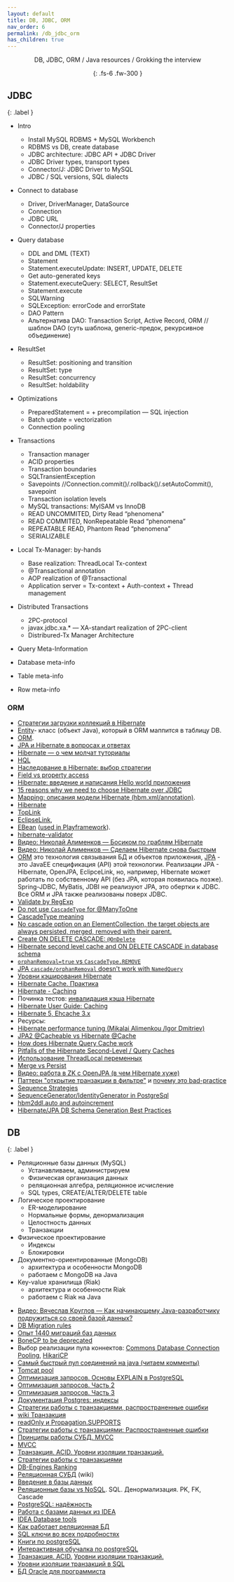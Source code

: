 ```yaml
---
layout: default
title: DB, JDBC, ORM
nav_order: 6
permalink: /db_jdbc_orm
has_children: true
---
```

<div align="center" markdown="1">
DB, JDBC, ORM / Java resources / Grokking the interview

{: .fs-6 .fw-300 }
</div>

## JDBC
{: .label }

* Intro
  * Install MySQL RDBMS + MySQL Workbench
  * RDBMS vs DB, create database
  * JDBC architecture: JDBC API + JDBC Driver
  * JDBC Driver types, transport types
  * Connector/J: JDBC Driver to MySQL
  * JDBC / SQL versions, SQL dialects
* Connect to database
  * Driver, DriverManager, DataSource
  * Connection
  * JDBC URL
  * Connector/J properties
* Query database
  * DDL and DML (TEXT)
  * Statement
  * Statement.executeUpdate: INSERT, UPDATE, DELETE
  * Get auto-generated keys
  * Statement.executeQuery: SELECT, ResultSet
  * Statement.execute
  * SQLWarning
  * SQLException: errorCode and errorState
  * DAO Pattern
  * Альтернатива DAO: Transaction Script, Active Record, ORM // шаблон DAO (cуть шаблона, generic-предок, рекурсивное объединение)
* ResultSet
  * ResultSet: positioning and transition
  * ResultSet: type
  * ResultSet: concurrency
  * ResultSet: holdability
* Optimizations
  * PreparedStatement = + precompilation — SQL injection
  * Batch update = vectorization
  * Connection pooling
* Transactions
  * Transaction manager
  * ACID properties
  * Transaction boundaries
  * SQLTransientException
  * Savepoints //Connection.commit()/.rollback()/.setAutoCommit(), savepoint
  * Transaction isolation levels
  * MySQL transactions: MyISAM vs InnoDB
  * READ UNCOMMITED, Dirty Read “phenomena”
  * READ COMMITED, NonRepeatable Read “phenomena”
  * REPEATABLE READ, Phantom Read “phenomena”
  * SERIALIZABLE
  
* Local Tx-Manager: by-hands
  * Base realization: ThreadLocal Tx-context
  * @Transactional annotation
  * AOP realization of @Transactional
  * Application server = Tx-context + Auth-context + Thread management
* Distributed Transactions
  * 2PC-protocol
  * javax.jdbc.xa.* — XA-standart realization of 2PC-client
  * Distribured-Tx Manager Architecture
*  Query Meta-Information
  * Database meta-info
  * Table meta-info
  * Row meta-info

### ORM

- <a href="https://dou.ua/lenta/articles/hibernate-fetch-types/">Стратегии загрузки коллекций в Hibernate</a>
- <a href="https://en.wikipedia.org/wiki/Entity%E2%80%93relationship_model">Entity</a>- класс (объект Java), который в ORM маппится в таблицу DB.
-  <a href="http://ru.wikipedia.org/wiki/ORM">ORM</a>.
-  <a href="http://habrahabr.ru/post/265061/">JPA и Hibernate в вопросах и ответах</a>
- [Hibernate — о чем молчат туториалы](https://habr.com/ru/post/416851/)
-  <a href="http://docs.jboss.org/hibernate/orm/4.2/devguide/en-US/html/ch11.html">HQL</a>
- [Наследование в Hibernate: выбор стратегии](https://habrahabr.ru/post/337488/)
- [Field vs property access](http://stackoverflow.com/a/6084701/548473)
- <a href="http://www.quizful.net/post/Hibernate-3-introduction-and-writing-hello-world-application">Hibernate: введение и написания Hello world приложения</a>
- [15 reasons why we need to choose Hibernate over JDBC](https://habiletechnologies.com/blog/reasons-to-choose-hibernate-over-jdbc)
-  <a href="http://en.wikibooks.org/wiki/Java_Persistence/Mapping">Mapping: описания модели Hibernate (hbm.xml/annotation)</a>.
-  <a href="https://ru.wikipedia.org/wiki/Hibernate_(библиотека)">Hibernate</a>
- <a href="http://en.wikipedia.org/wiki/TopLink">TopLink</a>
- <a href="http://en.wikipedia.org/wiki/EclipseLink">EсlipseLink</a>, 
- <a href="http://en.wikipedia.org/wiki/Ebean">EBean</a> (<a href="http://www.playframework.com/documentation/2.2.x/JavaEbean">used in Playframework</a>).
- <a href="http://validator.hibernate.org">hibernate-validator</a>
- <a href="http://www.youtube.com/watch?v=YzOTZTt-PR0">Видео: Николай Алименков — Босиком по граблям Hibernate</a>
- <a href="https://www.youtube.com/watch?v=b52Qz6qlic0">Видео: Николай Алименков — Сделаем Hibernate снова быстрым</a>
- <a href="https://ru.wikipedia.org/wiki/ORM">ORM</a> это технология связывания БД и объектов приложения, <a href="https://ru.wikipedia.org/wiki/Java_Persistence_API">JPA</a> - это JavaEE спецификация (API) этой технологии.
Реализации JPA - Hibernate, OpenJPA, EclipceLink, но, например, Hibernate может работать по собственному API (без JPA, которая появилась позже). Spring-JDBC, MyBatis, JDBI не реализуют JPA, это обертки к JDBC. Все ORM и JPA также реализованы поверх JDBC.
- <a href="http://stackoverflow.com/questions/8994864/how-would-i-specify-a-hibernate-pattern-annotation-using-a-regular-expression">Validate by RegExp</a>
- <a href="http://stackoverflow.com/questions/13027214">Do not use `CascadeType` for @ManyToOne</a>
- <a href="http://stackoverflow.com/questions/836569">CascadeType meaning</a>
- <a href="https://en.wikibooks.org/wiki/Java_Persistence/ElementCollection">No cascade option on an ElementCollection, the target objects are always persisted, merged, removed with their parent.</a>
- <a href="http://stackoverflow.com/questions/21149660">Create ON DELETE CASCADE: `@OnDelete`</a>
- <a href="http://stackoverflow.com/questions/3087040">Hibernate second level cache and ON DELETE CASCADE in database schema</a>
- [`orphanRemoval=true` vs `CascadeType.REMOVE`](http://stackoverflow.com/a/19645397/548473)
- [JPA `cascade/orphanRemoval` doesn't work with `NamedQuery`](http://stackoverflow.com/questions/7825484/jpa-delete-where-does-not-delete-children-and-throws-an-exception)
-  <a href="http://habrahabr.ru/post/135176/">Уровни кэширования Hibernate</a>
-  <a href="http://habrahabr.ru/post/136375/">Hibernate Cache. Практика</a>
-  <a href="http://www.tutorialspoint.com/hibernate/hibernate_caching.htm">Hibernate - Caching</a>
-  Починка тестов: <a href="http://stackoverflow.com/questions/1603846/hibernate-2nd-level-cache-invalidation-when-another-process-modifies-the-databas">инвалидация кэша Hibernate</a>
-  [Hibernate User Guide: Caching](http://docs.jboss.org/hibernate/orm/5.2/userguide/html_single/Hibernate_User_Guide.html#caching)
-  [Hibernate 5, Ehcache 3.x](https://www.boraji.com/index.php/hibernate-5-jcache-ehcache-3-configuration-example)
-  Ресурсы:
- <a href="https://www.youtube.com/watch?list=PLYj3Bx1JM6Y7BKivc3eZwRUhWwBmbIFXg&v=V-ljsrVy6pE">Hibernate performance tuning (Mikalai Alimenkou /Igor Dmitriev)</a>
-  <a href="http://stackoverflow.com/questions/3663979/how-to-use-jpa2s-cacheable-instead-of-hibernates-cache">JPA2 @Cacheable vs Hibernate @Cache</a>
-  <a href="http://vladmihalcea.com/2015/06/08/how-does-hibernate-query-cache-work/">How does Hibernate Query Cache work</a>
-  <a href="https://www.javacodegeeks.com/2014/06/pitfalls-of-the-hibernate-second-level-query-caches.html">Pitfalls of the Hibernate Second-Level / Query Caches</a>
- <a href="http://articles.javatalks.ru/articles/17">Использование ThreadLocal переменных</a>
- <a href="http://stackoverflow.com/questions/1069992/jpa-entitymanager-why-use-persist-over-merge">Merge vs Persist</a>
- <a href="http://www.youtube.com/watch?v=1KphwODu1gg">Видео: работа в ZK с OpenJPA (в чем Hibernate хуже)</a>
- <a href="https://developer.jboss.org/wiki/OpenSessionInView">Паттерн "открытие транзакции в фильтре"</a> и <a href="http://stackoverflow.com/questions/1103363/why-is-hibernate-open-session-in-view-considered-a-bad-practice">почему это bad-practice</a>
- <a href="https://en.wikibooks.org/wiki/Java_Persistence/Identity_and_Sequencing#Sequence_Strategies">Sequence Strategies</a>
- <a href="http://stackoverflow.com/questions/9470442/why-is-the-hibernate-default-generator-for-postgresql-sequencegenerator-not?lq=1">SequenceGenerator/IdentityGenerator in PostgreSql</a>
- <a href="http://stackoverflow.com/questions/7793395">hbm2ddl.auto and autoincrement</a>
- <a href="http://stackoverflow.com/questions/2585641">Hibernate/JPA DB Schema Generation Best Practices</a>


## DB
{: .label }

* Реляционные базы данных (MySQL)
  * Устанавливаем, администрируем
  * Физическая организация данных
  * реляционная алгебра, реляционное исчисление
  * SQL types, CREATE/ALTER/DELETE table
* Логическое проектирование
  * ER-моделирование
  * Нормальные формы, денормализация
  * Целостность данных
  * Транзакции
* Физическое проектирование
  * Индексы
  * Блокировки
* Документно-ориентированные (MongoDB)
  * архитектура и особенности MongoDB
  * работаем с MongoDB на Java
* Key-value хранилища (Riak)
  * архитектура и особенности Riak
  * работаем с Riak на Java
  
- <a href="https://www.youtube.com/watch?v=dFASbaIG-UU">Видео: Вячеслав Круглов — Как начинающему Java-разработчику подружиться со своей базой данных?</a>
- <a href="https://docs.google.com/document/d/1ul1jH7sccyQVqpjItdFo_OQI9YxJV3V5hxqI7xa-YPM">DB Migration rules</a>
- [Опыт 1440 миграций баз данных](https://habr.com/company/wrike/blog/414441/)
-  [BoneCP to be deprecated ](https://stackoverflow.com/a/1662916/548473)
-  Выбор реализации пула коннектов: <a href="https://commons.apache.org/proper/commons-dbcp/">Commons Database Connection Pooling</a>, <a href="https://github.com/brettwooldridge/HikariCP">HikariCP</a>
-  <a href="https://habrahabr.ru/post/269023/">Самый быстрый пул соединений на java (читаем комменты)</a>
-  <a href="http://blog.ippon.fr/2013/03/13/improving-the-performance-of-the-spring-petclinic-sample-application-part-3-of-5">Tomcat pool</a>
- [Оптимизация запросов. Основы EXPLAIN в PostgreSQL](https://habrahabr.ru/post/203320/)
- [Оптимизация запросов. Часть 2](https://habrahabr.ru/post/203386/)
- [Оптимизация запросов. Часть 3](https://habrahabr.ru/post/203484/)
- [Документация Postgres: индексы](https://postgrespro.ru/docs/postgresql/9.6/indexes.html)
- [Стратегии работы с транзакциями, pаспространенные ошибки](https://www.ibm.com/developerworks/ru/library/j-ts1/index.html)
- <a href="https://ru.wikipedia.org/wiki/Транзакция_(информатика)">wiki Транзакция</a>
- <a href="https://jira.spring.io/browse/DATAJPA-601">readOnly и Propagation.SUPPORTS</a>
- <a href="http://www.ibm.com/developerworks/ru/library/j-ts1/">Стратегии работы с транзакциями: Распространенные ошибки</a>
- <a href="http://habrahabr.ru/post/208400/">Принципы работы СУБД. MVCC</a>
- <a href="https://ru.wikipedia.org/wiki/MVCC">MVCC</a>
- <a href="http://ru.wikipedia.org/wiki/Транзакция_(информатика)">Транзакция. ACID. Уровни изоляции транзакций.</a>
- <a href="https://www.ibm.com/developerworks/ru/library/j-ts2/">Стратегии работы с транзакциями</a>
- [DB-Engines Ranking](http://db-engines.com/en/ranking)
- [Реляционная СУБД](https://ru.wikipedia.org/wiki/Реляционная_СУБД) (wiki)
- [Введение в базы данных](http://www.codenet.ru/progr/vbasic/vb_db/1.php)
- [Реляционные базы vs NoSQL](http://habrahabr.ru/post/103021). SQL. Денормализация. PK, FK, Cascade
- [PostgreSQL: надёжность](https://ru.wikipedia.org/wiki/PostgreSQL#Качество_исходного_кода)
- [Работа с базами данных из IDEA](https://habrahabr.ru/company/JetBrains/blog/204064)
- [IDEA Database tools](https://www.jetbrains.com/datagrip/features)
- [Как работает реляционная БД](https://habrahabr.ru/company/mailru/blog/266811)
- [SQL ключи во всех подробностях](https://habrahabr.ru/company/oleg-bunin/blog/348172)
- [Книги по postgreSQL](https://postgrespro.ru/education/books)
- [Интерактивная обучалка по postgreSQL](https://www.pgexercises.com/)
- <a href="http://ru.wikipedia.org/wiki/Транзакция_(информатика)">Транзакция. ACID.</a> <a href="https://ru.wikipedia.org/wiki/Уровень_изолированности_транзакций">Уровни изоляции транзакций.</a>
- <a href="http://www.osp.ru/pcworld/2009/07/9708191/">Уровни изоляции транзакций в SQL</a>
- <a href="https://habr.com/ru/post/120003/">БД Oracle для программиста</a>









